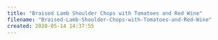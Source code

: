 ```yaml
---
title: "Braised Lamb Shoulder Chops with Tomatoes and Red Wine"
filename: "Braised-Lamb-Shoulder-Chops-with-Tomatoes-and-Red-Wine"
created: 2020-05-14 14:37:55
---
```

